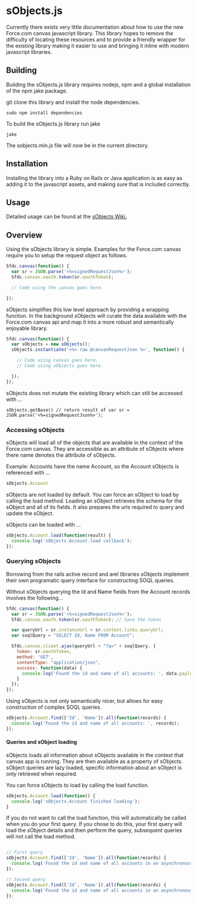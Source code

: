 # sObjects.js

Currently there exists very little documentation about how to use the new Force.com canvas javascript library. This library hopes to remove the difficulty of locating these resources and to provide a friendly wrapper for the existing library making it easier to use and bringing it inline with modern javascript libraries.

## Building

Building the sObjects.js library requires nodejs, npm and a global installation of the npm jake package.

git clone this library and install the node dependencies.

````shell
sudo npm install dependencies
````

To build the sObjects.js library run jake

````shell
jake
````

The sobjects.min.js file will now be in the current directory.


## Installation

Installing the library into a Ruby on Rails or Java application is as easy as adding it to the javascript assets, and making sure that is included correctly.

## Usage

Detailed usage can be found at the [sObjects Wiki.](https://github.com/jgalilee/sObjects.js/wiki)

## Overview

Using the sObjects library is simple. Examples for the Force.com canvas require you to setup the request object as follows.

````js
Sfdc.canvas(function() {
  var sr = JSON.parse('<%=signedRequestJson%>');
  Sfdc.canvas.oauth.token(sr.oauthToken);

  // Code using the canvas goes here.

});
````

sObjects simplifies this low level approach by providing a wrapping function. In the background sObjects will curate the data available with the Force.com canvas api and map it into a more robust and semantically enjoyable library.

````js
Sfdc.canvas(function() {
  var sObjects = new sObjects();
  sObjects.instantiate('<%= raw @canvasRequestJson %>', function() {

    // Code using canvas goes here.
    // Code using sObjects goes here.

  });
});
````

sObjects does not mutate the existing library which can still be accessed with ...

````
sObjects.getBase() // return result of var sr = JSON.parse('<%=signedRequestJson%>');
````

### Accessing sObjects

sObjects will load all of the objects that are available in the context of the Force.com canvas. They are accessible as an attribute of sObjects where there name denotes the attribute of sObjects.

Example: Accounts have the name Account, so the Account sObjects is referenced with …
````js
sObjects.Account
````

sObjects are not loaded by default. You can force an sObject to load by calling the load method. Loading an sObject retrieves the schema for the sObject and all of its fields. It also prepares the urls required to query and update the sObject.

sObjects can be loaded with …
````js
sObjects.Account.load(function(result) {
  console.log('sObjects.Account.load callback');
});
````

### Querying sObjects

Borrowing from the rails active record and arel libraries sObjects implement their own programatic query interface for constructing SOQL queries.

Without sObjects querying the Id and Name fields from the Account records involves the following...

````js
Sfdc.canvas(function() {
  var sr = JSON.parse('<%=signedRequestJson%>');
  Sfdc.canvas.oauth.token(sr.oauthToken); // Save the token

  var queryUrl = sr.instanceUrl + sr.context.links.queryUrl;
  var soqlQuery = "SELECT Id, Name FROM Account";

  Sfdc.canvas.client.ajax(queryUrl + "?q=" + soqlQuery, {
    token: sr.oauthToken,
    method: 'GET',
    contentType: "application/json",
    success: function(data) {
      console.log('Found the id and name of all accounts: ', data.payload.records);
    }
  });
});

````

Using sObjects is not only semantically nicer, but allows for easy construction of complex SOQL queries.

````js
sObjects.Account.find(['Id', 'Name']).all(function(records) {
  console.log('Found the id and name of all accounts: ', records);
});
````

#### Queries and sObject loading

sObjects loads all information about sObjects available in the context that canvas app is running. They are then available as a property of sObjects. sObject queries are lazy loaded, specific information about an sObject is only retrieved when required.

You can force sObjects to load by calling the load function.

````js
sObjects.Account.load(function() {
  console.log('sObjects.Account finished loading');
}
````

If you do not want to call the load function, this will automatically be called when you do your first query.
If you chose to do this, your first query will load the sObject details and then perform the query, subsequent
queries will not call the load method.

````js

// First query
sObjects.Account.find(['Id', 'Name']).all(function(records) {
  console.log('Found the id and name of all accounts in an asynchronous callback after load', records);
});

// Second query
sObjects.Account.find(['Id', 'Name']).all(function(records) {
  console.log('Found the id and name of all accounts in an asynchronous callback ', records);
});

````
